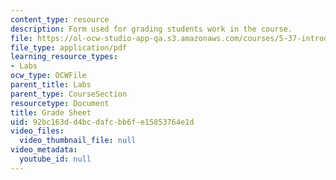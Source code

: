 ```yaml
---
content_type: resource
description: Form used for grading students work in the course.
file: https://ol-ocw-studio-app-qa.s3.amazonaws.com/courses/5-37-introduction-to-organic-synthesis-laboratory-spring-2009/92bc163dd4bcdafcbb6fe15853764e1d_MIT5_37s09_lab01_GradeSheet.pdf
file_type: application/pdf
learning_resource_types:
- Labs
ocw_type: OCWFile
parent_title: Labs
parent_type: CourseSection
resourcetype: Document
title: Grade Sheet
uid: 92bc163d-d4bc-dafc-bb6f-e15853764e1d
video_files:
  video_thumbnail_file: null
video_metadata:
  youtube_id: null
---
```

